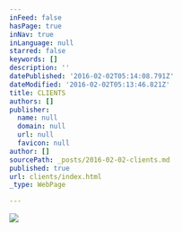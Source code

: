 ```yaml
---
inFeed: false
hasPage: true
inNav: true
inLanguage: null
starred: false
keywords: []
description: ''
datePublished: '2016-02-02T05:14:08.791Z'
dateModified: '2016-02-02T05:13:46.821Z'
title: CLIENTS
authors: []
publisher:
  name: null
  domain: null
  url: null
  favicon: null
author: []
sourcePath: _posts/2016-02-02-clients.md
published: true
url: clients/index.html
_type: WebPage

---
```

![](https://the-grid-user-content.s3-us-west-2.amazonaws.com/9c226eb7-7c26-46f3-8d1a-d330f7f701eb.png)